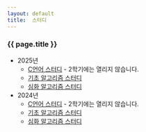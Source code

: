 ```yaml
---
layout: default
title:  스터디
---
```


### {{ page.title }}

- 2025년
  - [C언어 스터디](/post/study_c-2025) - 2학기에는 열리지 않습니다.
  - [기초 알고리즘 스터디](/post/study_beginner-2025)
  - [심화 알고리즘 스터디](/post/study_hard-2025)
- 2024년
  - [C언어 스터디](/post/study_c-2024) - 2학기에는 열리지 않습니다.
  - [기초 알고리즘 스터디](/post/study_beginner-2024)
  - [심화 알고리즘 스터디](/post/study_hard-2024)